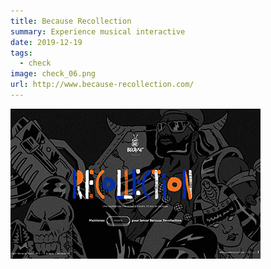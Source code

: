```yaml
---
title: Because Recollection
summary: Experience musical interactive
date: 2019-12-19
tags:
  - check
image: check_06.png
url: http://www.because-recollection.com/
---
```


![image du site portfolio d'Ivy Chen](/static/img/check_06.png)
